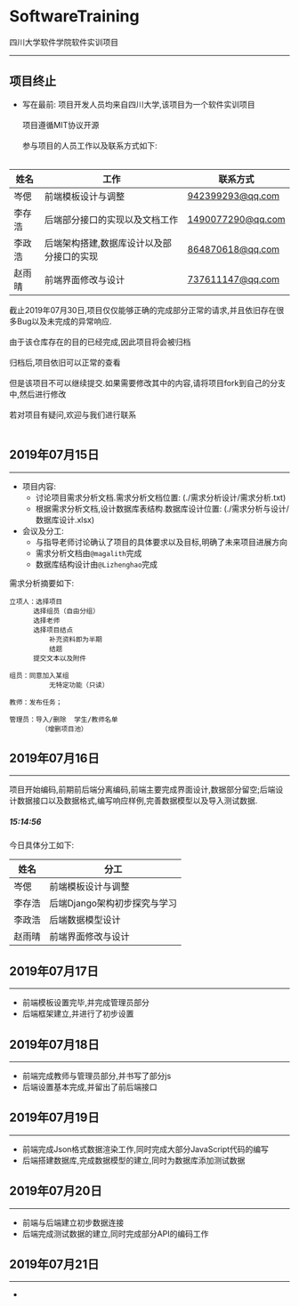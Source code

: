 # SoftwareTraining
四川大学软件学院软件实训项目

---
## 项目终止
* 写在最前:
项目开发人员均来自四川大学,该项目为一个软件实训项目<br><br>
项目遵循MIT协议开源<br><br>
参与项目的人员工作以及联系方式如下:<br><br>

| 姓名 | 工作 | 联系方式 | 
|-|-|-|
| 岑偲 | 前端模板设计与调整 | 942399293@qq.com |
| 李存浩 | 后端部分接口的实现以及文档工作 | 1490077290@qq.com |
| 李政浩 | 后端架构搭建,数据库设计以及部分接口的实现 | 864870618@qq.com |
| 赵雨晴 | 前端界面修改与设计 | 737611147@qq.com |

截止2019年07月30日,项目仅仅能够正确的完成部分正常的请求,并且依旧存在很多Bug以及未完成的异常响应.<br><br>
由于该仓库存在的目的已经完成,因此项目将会被归档<br><br>
归档后,项目依旧可以正常的查看<br><br>
但是该项目不可以继续提交.如果需要修改其中的内容,请将项目fork到自己的分支中,然后进行修改<br><br>
若对项目有疑问,欢迎与我们进行联系<br><br>

## 2019年07月15日
---
* 项目内容:
  * 讨论项目需求分析文档.需求分析文档位置: (./需求分析设计/需求分析.txt)
  * 根据需求分析文档,设计数据库表结构.数据库设计位置: (./需求分析与设计/数据库设计.xlsx)
* 会议及分工:
  * 与指导老师讨论确认了项目的具体要求以及目标,明确了未来项目进展方向
  * 需求分析文档由`@magalith`完成
  * 数据库结构设计由`@Lizhenghao`完成

需求分析摘要如下:
```
立项人：选择项目
      选择组员（自由分组）
      选择老师
      选择项目结点
          补充资料即为半期
          结题
      提交文本以及附件

组员：同意加入某组
          无特定功能（只读）

教师：发布任务；

管理员：导入/删除  学生/教师名单
        （增删项目池）

```

## 2019年07月16日
---
项目开始编码,前期前后端分离编码,前端主要完成界面设计,数据部分留空;后端设计数据接口以及数据格式,编写响应样例,完善数据模型以及导入测试数据.
<br>
<h5>15:14:56</h5>
今日具体分工如下:

| 姓名 | 分工 |
|-|-|
| 岑偲 | 前端模板设计与调整 |
| 李存浩 | 后端Django架构初步探究与学习 |
| 李政浩 | 后端数据模型设计 |
| 赵雨晴 | 前端界面修改与设计 |


## 2019年07月17日
---

* 前端模板设置完毕,并完成管理员部分
* 后端框架建立,并进行了初步设置

## 2019年07月18日
---

* 前端完成教师与管理员部分,并书写了部分js
* 后端设置基本完成,并留出了前后端接口

## 2019年07月19日
---
* 前端完成Json格式数据渲染工作,同时完成大部分JavaScript代码的编写
* 后端搭建数据库,完成数据模型的建立,同时为数据库添加测试数据

## 2019年07月20日
---
* 前端与后端建立初步数据连接
* 后端完成测试数据的建立,同时完成部分API的编码工作

## 2019年07月21日
---
* 